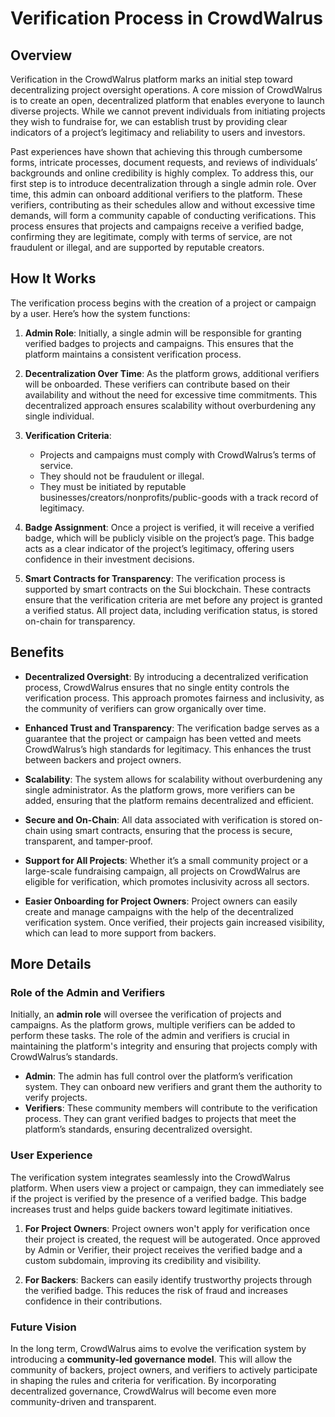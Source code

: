 # Verification Process in CrowdWalrus

## Overview

Verification in the CrowdWalrus platform marks an initial step toward decentralizing project oversight operations. A core mission of CrowdWalrus is to create an open, decentralized platform that enables everyone to launch diverse projects. While we cannot prevent individuals from initiating projects they wish to fundraise for, we can establish trust by providing clear indicators of a project’s legitimacy and reliability to users and investors.

Past experiences have shown that achieving this through cumbersome forms, intricate processes, document requests, and reviews of individuals’ backgrounds and online credibility is highly complex. To address this, our first step is to introduce decentralization through a single admin role. Over time, this admin can onboard additional verifiers to the platform. These verifiers, contributing as their schedules allow and without excessive time demands, will form a community capable of conducting verifications. This process ensures that projects and campaigns receive a verified badge, confirming they are legitimate, comply with terms of service, are not fraudulent or illegal, and are supported by reputable creators.


## How It Works

The verification process begins with the creation of a project or campaign by a user. Here’s how the system functions:

1. **Admin Role**: Initially, a single admin will be responsible for granting verified badges to projects and campaigns. This ensures that the platform maintains a consistent verification process.
   
2. **Decentralization Over Time**: As the platform grows, additional verifiers will be onboarded. These verifiers can contribute based on their availability and without the need for excessive time commitments. This decentralized approach ensures scalability without overburdening any single individual.

3. **Verification Criteria**: 
   - Projects and campaigns must comply with CrowdWalrus’s terms of service.
   - They should not be fraudulent or illegal.
   - They must be initiated by reputable businesses/creators/nonprofits/public-goods with a track record of legitimacy.
   
4. **Badge Assignment**: Once a project is verified, it will receive a verified badge, which will be publicly visible on the project’s page. This badge acts as a clear indicator of the project’s legitimacy, offering users confidence in their investment decisions.

5. **Smart Contracts for Transparency**: The verification process is supported by smart contracts on the Sui blockchain. These contracts ensure that the verification criteria are met before any project is granted a verified status. All project data, including verification status, is stored on-chain for transparency.


## Benefits

- **Decentralized Oversight**: By introducing a decentralized verification process, CrowdWalrus ensures that no single entity controls the verification process. This approach promotes fairness and inclusivity, as the community of verifiers can grow organically over time.
  
- **Enhanced Trust and Transparency**: The verification badge serves as a guarantee that the project or campaign has been vetted and meets CrowdWalrus’s high standards for legitimacy. This enhances the trust between backers and project owners.

- **Scalability**: The system allows for scalability without overburdening any single administrator. As the platform grows, more verifiers can be added, ensuring that the platform remains decentralized and efficient.

- **Secure and On-Chain**: All data associated with verification is stored on-chain using smart contracts, ensuring that the process is secure, transparent, and tamper-proof.

- **Support for All Projects**: Whether it’s a small community project or a large-scale fundraising campaign, all projects on CrowdWalrus are eligible for verification, which promotes inclusivity across all sectors.

- **Easier Onboarding for Project Owners**: Project owners can easily create and manage campaigns with the help of the decentralized verification system. Once verified, their projects gain increased visibility, which can lead to more support from backers.

## More Details

### Role of the Admin and Verifiers
Initially, an **admin role** will oversee the verification of projects and campaigns. As the platform grows, multiple verifiers can be added to perform these tasks. The role of the admin and verifiers is crucial in maintaining the platform's integrity and ensuring that projects comply with CrowdWalrus’s standards.

- **Admin**: The admin has full control over the platform’s verification system. They can onboard new verifiers and grant them the authority to verify projects.
- **Verifiers**: These community members will contribute to the verification process. They can grant verified badges to projects that meet the platform’s standards, ensuring decentralized oversight.

### User Experience
The verification system integrates seamlessly into the CrowdWalrus platform. When users view a project or campaign, they can immediately see if the project is verified by the presence of a verified badge. This badge increases trust and helps guide backers toward legitimate initiatives.

1. **For Project Owners**: Project owners won't apply for verification once their project is created, the request will be autogerated. Once approved by Admin or Verifier, their project receives the verified badge and a custom subdomain, improving its credibility and visibility.
   
2. **For Backers**: Backers can easily identify trustworthy projects through the verified badge. This reduces the risk of fraud and increases confidence in their contributions.

### Future Vision
In the long term, CrowdWalrus aims to evolve the verification system by introducing a **community-led governance model**. This will allow the community of backers, project owners, and verifiers to actively participate in shaping the rules and criteria for verification. By incorporating decentralized governance, CrowdWalrus will become even more community-driven and transparent.

